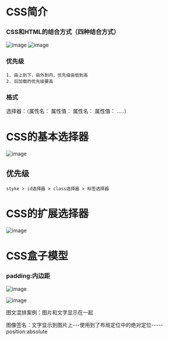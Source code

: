 # CSS简介
### CSS和HTML的结合方式（四种结合方式）
![image](https://note.youdao.com/yws/public/resource/95a19abcfee7c6fe2bb311d65e3e66e9/xmlnote/E17572B89E7D43DCB00E0A0F86D4A407/3982)
![image](https://note.youdao.com/yws/public/resource/95a19abcfee7c6fe2bb311d65e3e66e9/xmlnote/A8879C20FECD4B9E9499830FB3A7A6A3/3979)

### 优先级
    1. 由上到下，由外到内，优先级由低到高
    2. 后加载的优先级要高
### 格式
选择器：（属性名： 属性值： 属性名： 属性值： .....）

# CSS的基本选择器
![image](https://note.youdao.com/yws/public/resource/95a19abcfee7c6fe2bb311d65e3e66e9/xmlnote/8090F33F75724CB3BFD1F3DD8C264664/4006)
## 优先级
    styke > id选择器 > class选择器 > 标签选择器

# CSS的扩展选择器
![image](https://note.youdao.com/yws/public/resource/95a19abcfee7c6fe2bb311d65e3e66e9/xmlnote/B40D1E7184C644F1862981AEFB43BCF0/4020)


# CSS盒子模型
### padding:内边距
![image](https://note.youdao.com/yws/public/resource/95a19abcfee7c6fe2bb311d65e3e66e9/xmlnote/BAB4618142484C569F1087A0887426C8/4034)

![image](https://note.youdao.com/yws/public/resource/95a19abcfee7c6fe2bb311d65e3e66e9/xmlnote/22E1C731407947E28E576E1059145ACC/4037)

图文混排案例：图片和文字显示在一起

图像签名：文字显示到图片上---使用到了布局定位中的绝对定位-----position:absolute